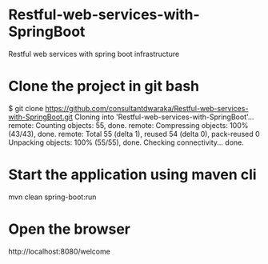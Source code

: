 # Restful-web-services-with-SpringBoot
Restful web services with spring boot infrastructure
# Clone the project in git bash
$ git clone https://github.com/consultantdwaraka/Restful-web-services-with-SpringBoot.git
Cloning into 'Restful-web-services-with-SpringBoot'...
remote: Counting objects: 55, done.
remote: Compressing objects: 100% (43/43), done.
remote: Total 55 (delta 1), reused 54 (delta 0), pack-reused 0
Unpacking objects: 100% (55/55), done.
Checking connectivity... done.

# Start the application using maven cli
mvn clean spring-boot:run
# Open the browser
http://localhost:8080/welcome
